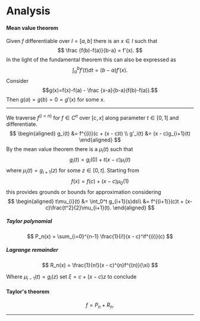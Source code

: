 # Analysis

#### Mean value theorem

Given $f$ differentiable over $I = [a,b]$ there is an $x\in I$ such that $$
    \frac {f(b)-f(a)}{b-a} = f'(x).
$$ In the light of the fundamental theorem this can also be expressed as $$
    \int_a^b f'(t)dt = (b-a)f'(x).
$$ Consider $$g(x)=f(x)-f(a) - \frac {x-a}{b-a}(f(b)-f(a)).$$ Then $g(a) = g(b) = 0 = g'(x)$ for some $x$.
___
We traverse $f^{(i<n)}$ for $f \in C^n$ over $[c,x]$ along parameter $t\in[0,1]$ and differentiate. $$
\begin{aligned}
    g_i(t) &= f^{(i)}(c + (x - c)t) \\
    g'_i(t) &= (x - c)g_{i+1}(t)
\end{aligned}
$$ By the mean value theorem there is a $\mu_{i}(t)$ such that $$
    g_{i}(t) = g_{i}(0) + t(x - c)\mu_{i}(t)
$$ where $\mu_{i}(t) = g_{i+1}(z)$ for some $z\in[0,t]$. Starting from $$f(x) = f(c) + (x - c)\mu_0(1)$$ this provides grounds or bounds for approximation considering
$$
\begin{aligned}
    t\mu_{i}(t)
        &= \int_0^t g_{i+1}(s)ds\\ 
        &= f^{(i+1)}(c)t + (x-c)\frac{t^2}{2}\mu_{i+1}(t).
\end{aligned}
$$

##### Taylor polynomial

$$
    P_n(x) = \sum_{i=0}^{n-1} \frac{1}{i!}(x - c)^if^{(i)}(c)
$$

##### Lagrange remainder

$$
    R_n(x) = \frac{1}{n!}(x - c)^{n}f^{(n)}(\xi)
$$

Where $\mu_{i-1}(t) = g_{i}(z)$ set $\xi=c+(x-c)z$ to conclude

#### Taylor's theorem

$$f=P_n+R_n.$$

___
